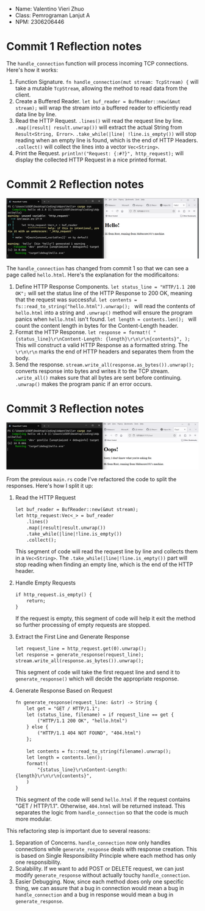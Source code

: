 - Name: Valentino Vieri Zhuo
- Class: Pemrograman Lanjut A
- NPM: 2306206446

# Commit 1 Reflection notes

The `handle_connection` function will process incoming TCP connections. Here's how it works:
1. Function Signature. `fn handle_connection(mut stream: TcpStream) {` will take a mutable `TcpStream`, allowing the method to read data from the client.
2. Create a Buffered Reader. `let buf_reader = BufReader::new(&mut stream);` will wrap the stream into a buffered reader to efficiently read data line by line.
3. Read the HTTP Request. `.lines()` will read the request line by line. `.map(|result| result.unwrap())` will extract the actual String from `Result<String, Error>`. `.take_while(|line| !line.is_empty())` will stop reading when an empty line is found, which is the end of HTTP Headers. `.collect()` will collect the lines into a vector `Vec<String>`.
4. Print the Request. `println!("Request: {:#?}", http_request);` will display the collected HTTP Request in a nice printed format.

# Commit 2 Reflection notes

![](/images/milestone2.png)

The `handle_connection` has changed from commit 1 so that we can see a page called `hello.html`. Here's the explanation for the modificaitons:
1. Define HTTP Response Components. `let status_line = "HTTP/1.1 200 OK";` will set the status line of the HTTP Response to 200 OK, meaning that the request was successful. `let contents = fs::read_to_string("hello.html").unwrap();
` will read the contents of `hello.html` into a string and `.unwrap()` method will ensure the program panics when `hello.html` isn't found. `let length = contents.len();
` will count the content length in bytes for the Content-Length header. 
2. Format the HTTP Response. `let response = format!(
   "{status_line}\r\nContent-Length: {length}\r\n\r\n{contents}",
   );` This will construct a valid HTTP Response as a formatted string. The `\r\n\r\n` marks the end of HTTP headers and separates them from the body. 
3. Send the response. `stream.write_all(response.as_bytes()).unwrap();` converts response into bytes and writes it to the TCP stream. `.write_all()` makes sure that all bytes are sent before continuing.
   `.unwrap()` makes the program panic if an error occurs.

# Commit 3 Reflection notes

![](/images/milestone3.png)

From the previous `main.rs` code I've refactored the code to split the responses. Here's how I split it up:
1. Read the HTTP Request
   ```
   let buf_reader = BufReader::new(&mut stream);
   let http_request:Vec<_> = buf_reader
       .lines()
       .map(|result|result.unwrap())
       .take_while(|line|!line.is_empty())
       .collect();
   ```
   This segment of code will read the request line by line and collects them in a `Vec<String>`. The `.take_while(|line|!line.is_empty())` part will stop reading when finding an empty line, which is the end of the HTTP header.

2. Handle Empty Requests
   ```
   if http_request.is_empty() {
       return;
   }
   ```
   If the request is empty, this segment of code will help it exit the method so further processing of empty requests are stopped.

3. Extract the First Line and Generate Response
   ```
   let request_line = http_request.get(0).unwrap();
   let response = generate_response(request_line);
   stream.write_all(response.as_bytes()).unwrap();
   ```   
   This segment of code will take the first request line and send it to `generate_response()` which will decide the appropriate response.
   
4. Generate Response Based on Request
   ```
   fn generate_response(request_line: &str) -> String {
       let get = "GET / HTTP/1.1";
       let (status_line, filename) = if request_line == get {
           ("HTTP/1.1 200 OK", "hello.html")
       } else {
           ("HTTP/1.1 404 NOT FOUND", "404.html")
       };
   
       let contents = fs::read_to_string(filename).unwrap();
       let length = contents.len();
       format!(
           "{status_line}\r\nContent-Length: {length}\r\n\r\n{contents}",
       )
   }
   ```
   This segment of the code will send `hello.html` if the request contains "GET / HTTP/1.1". Otherwise, `404.html` will be returned instead. This separates the logic from `handle_connection` so that the code is much more modular.

This refactoring step is important due to several reasons:
1. Separation of Concerns. `handle_connection` now only handles connections while `generate_response` deals with response creation. This is based on Single Responsibility Principle where each method has only one responsibility.
2. Scalability. If we want to add POST or DELETE request, we can just modify `generate_response` without actually touchy `handle_connection`.
3. Easier Debugging. Now, since each method does only one specific thing, we can assure that a bug in connection would mean a bug in `handle_connection` and a bug in response would mean a bug in `generate_response`.
